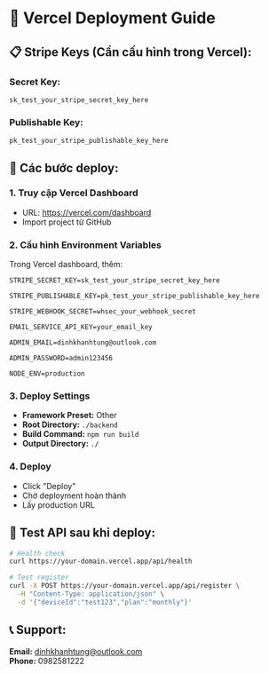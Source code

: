 # 🚀 Vercel Deployment Guide

## 📋 Stripe Keys (Cần cấu hình trong Vercel):

### Secret Key:
```
sk_test_your_stripe_secret_key_here
```

### Publishable Key:
```
pk_test_your_stripe_publishable_key_here
```

## 🎯 Các bước deploy:

### 1. Truy cập Vercel Dashboard
- URL: https://vercel.com/dashboard
- Import project từ GitHub

### 2. Cấu hình Environment Variables
Trong Vercel dashboard, thêm:

```
STRIPE_SECRET_KEY=sk_test_your_stripe_secret_key_here

STRIPE_PUBLISHABLE_KEY=pk_test_your_stripe_publishable_key_here

STRIPE_WEBHOOK_SECRET=whsec_your_webhook_secret

EMAIL_SERVICE_API_KEY=your_email_key

ADMIN_EMAIL=dinhkhanhtung@outlook.com

ADMIN_PASSWORD=admin123456

NODE_ENV=production
```

### 3. Deploy Settings
- **Framework Preset:** Other
- **Root Directory:** `./backend`
- **Build Command:** `npm run build`
- **Output Directory:** `./`

### 4. Deploy
- Click "Deploy"
- Chờ deployment hoàn thành
- Lấy production URL

## 🔗 Test API sau khi deploy:
```bash
# Health check
curl https://your-domain.vercel.app/api/health

# Test register
curl -X POST https://your-domain.vercel.app/api/register \
  -H "Content-Type: application/json" \
  -d '{"deviceId":"test123","plan":"monthly"}'
```

## 📞 Support:
**Email:** dinhkhanhtung@outlook.com  
**Phone:** 0982581222
